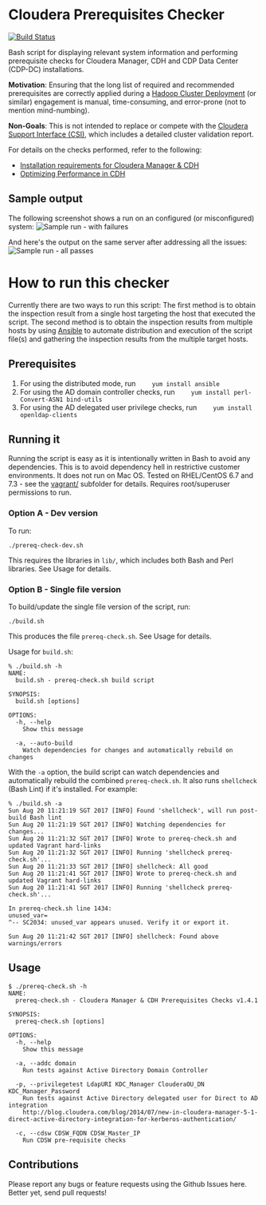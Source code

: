 # Cloudera Prerequisites Checker

[![Build Status](https://travis-ci.org/cloudera-ps/prereq-checks.svg?branch=master)](https://travis-ci.org/cloudera-ps/prereq-checks)

Bash script for displaying relevant system information and performing
prerequisite checks for Cloudera Manager, CDH and CDP Data Center (CDP-DC) installations.

**Motivation**: Ensuring that the long list of required and recommended
prerequisites are correctly applied during a [Hadoop Cluster
Deployment](http://www.cloudera.com/content/www/en-us/services-support/professional-services/cluster-certification.html)
(or similar) engagement is manual, time-consuming, and error-prone (not to
mention mind-numbing).

**Non-Goals**: This is not intended to replace or compete with the
[Cloudera Support Interface (CSI)](http://blog.cloudera.com/blog/2014/02/secrets-of-cloudera-support-inside-our-own-enterprise-data-hub/),
which includes a detailed cluster validation report.

For details on the checks performed, refer to the following:
- [Installation requirements for Cloudera Manager & CDH](http://www.cloudera.com/content/www/en-us/documentation/enterprise/latest/topics/installation_reqts.html)
- [Optimizing Performance in CDH](http://www.cloudera.com/content/www/en-us/documentation/enterprise/latest/topics/cdh_admin_performance.html)

## Sample output

The following screenshot shows a run on an configured (or misconfigured)
system:
![Sample run - with failures](images/sample-run-fail.png)

And here's the output on the same server after addressing all the issues:
![Sample run - all passes](images/sample-run-pass.png)

# How to run this checker

Currently there are two ways to run this script:
The first method is to obtain the inspection result from a single host targeting
the host that executed the script.
The second method is to obtain the inspection results from multiple hosts
by using [Ansible](https://www.ansible.com/) to automate distribution and
execution of the script file(s) and gathering the inspection results from
the multiple target hosts.

## Prerequisites
1. For using the distributed mode, run
`    yum install ansible`
2. For using the AD domain controller checks, run
`    yum install perl-Convert-ASN1 bind-utils`
3. For using the AD delegated user privilege checks, run
`    yum install openldap-clients`

## Running it

Running the script is easy as it is intentionally written in Bash to avoid any
dependencies. This is to avoid dependency hell in restrictive customer
environments. It does not run on Mac OS. Tested on RHEL/CentOS 6.7 and 7.3 - see
the [vagrant/](vagrant/) subfolder for details. Requires root/superuser
permissions to run.

### Option A - Dev version

To run:

    ./prereq-check-dev.sh

This requires the libraries in `lib/`, which includes both Bash and Perl
libraries. See Usage for details.

### Option B - Single file version

To build/update the single file version of the script, run:

    ./build.sh

This produces the file `prereq-check.sh`. See Usage for details.

Usage for `build.sh`:

```
% ./build.sh -h
NAME:
  build.sh - prereq-check.sh build script

SYNOPSIS:
  build.sh [options]

OPTIONS:
  -h, --help
    Show this message

  -a, --auto-build
    Watch dependencies for changes and automatically rebuild on changes
```

With the `-a` option, the build script can watch dependencies and automatically
rebuild the combined `prereq-check.sh`. It also runs `shellcheck` (Bash Lint) if
it's installed. For example:

```
% ./build.sh -a
Sun Aug 20 11:21:19 SGT 2017 [INFO] Found 'shellcheck', will run post-build Bash lint
Sun Aug 20 11:21:19 SGT 2017 [INFO] Watching dependencies for changes...
Sun Aug 20 11:21:32 SGT 2017 [INFO] Wrote to prereq-check.sh and updated Vagrant hard-links
Sun Aug 20 11:21:32 SGT 2017 [INFO] Running 'shellcheck prereq-check.sh'...
Sun Aug 20 11:21:33 SGT 2017 [INFO] shellcheck: All good
Sun Aug 20 11:21:41 SGT 2017 [INFO] Wrote to prereq-check.sh and updated Vagrant hard-links
Sun Aug 20 11:21:41 SGT 2017 [INFO] Running 'shellcheck prereq-check.sh'...

In prereq-check.sh line 1434:
unused_var=
^-- SC2034: unused_var appears unused. Verify it or export it.

Sun Aug 20 11:21:42 SGT 2017 [INFO] shellcheck: Found above warnings/errors
```

## Usage

```
$ ./prereq-check.sh -h
NAME:
  prereq-check.sh - Cloudera Manager & CDH Prerequisites Checks v1.4.1

SYNOPSIS:
  prereq-check.sh [options]

OPTIONS:
  -h, --help
    Show this message

  -a, --addc domain
    Run tests against Active Directory Domain Controller

  -p, --privilegetest LdapURI KDC_Manager ClouderaOU_DN KDC_Manager_Password
    Run tests against Active Directory delegated user for Direct to AD integration
    http://blog.cloudera.com/blog/2014/07/new-in-cloudera-manager-5-1-direct-active-directory-integration-for-kerberos-authentication/

  -c, --cdsw CDSW_FQDN CDSW_Master_IP
    Run CDSW pre-requisite checks
```

## Contributions

Please report any bugs or feature requests using the Github Issues here. Better
yet, send pull requests!

